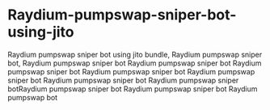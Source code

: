 # Raydium-pumpswap-sniper-bot-using-jito
Raydium pumpswap sniper bot using jito bundle, Raydium pumpswap sniper bot, Raydium pumpswap sniper bot Raydium pumpswap sniper bot Raydium pumpswap sniper bot Raydium pumpswap sniper bot Raydium pumpswap sniper bot Raydium pumpswap sniper bot Raydium pumpswap sniper botRaydium pumpswap sniper bot Raydium pumpswap sniper bot Raydium pumpswap bot
